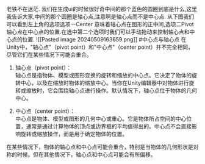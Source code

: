 老铁不在迷茫.
我们在生成ui的时候很好奇中间的那个蓝色的圆圈到底是什么,这里我告诉大家,中间的那个圆圈是轴心点,注意啊是轴心点而不是中心点. 从下图我们可以看到左上角的选项选项一Center 意味着轴心点在图形的正中间,选项二Pivot 轴心点在中心点的位置.在选中第二个选项时我们可以手动拖动来控制轴心点和中心点的位置.
![[Pasted image 20240509163659.png]]
#中心点与轴心点
	在Unity中，"轴心点"（pivot point）和"中心点"（center point）并不完全相同，尽管它们在某些情况下可能会重合。

1. 轴心点（pivot point）：  
    轴心点是指物体、模型或图形变换的旋转和缩放的中心点。它决定了物体的旋转中心，以及在缩放时物体的缩放中心。当你在Unity编辑器中对物体进行旋转或缩放时，它会围绕轴心点进行操作。默认情况下，轴心点位于物体的几何中心。
    
2. 中心点（center point）：  
    中心点是物体、模型或图形的几何中心或重心。它是物体所占空间的中心位置，通常是通过计算物体的顶点或边界框的平均值得出的。中心点不会直接影响旋转或缩放操作，而是用于确定物体的位置。
    

在某些情况下，物体的轴心点和中心点可能会重合，特别是当物体的几何形状是对称的时候。但在其他情况下，轴心点和中心点可能会有所偏移。

